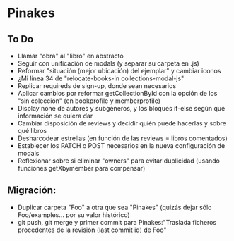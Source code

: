 # Pinakes

## To Do

+   Llamar "obra" al "libro" en abstracto
+   Seguir con unificación de modals (y separar su carpeta en .js)
+   Reformar "situación (mejor ubicación) del ejemplar" y cambiar iconos
+   ¿Mi línea 34 de "relocate-books-in collections-modal-js"
+   Replicar requireds de sign-up, donde sean necesarios
+   Aplicar cambios por reformar getCollectionById con la opción de los "sin colección" (en bookprofile y memberprofile)
+   Display none de autores y subgéneros, y los bloques if-else según qué información se quiera dar
+   Cambiar disposición de reviews y decidir quién puede hacerlas y sobre qué libros
+   Desharcodear estrellas (en función de las reviews = libros comentados)
+   Establecer los PATCH o POST necesarios en la nueva configuración de modals
+   Reflexionar sobre si eliminar "owners" para evitar duplicidad (usando funciones getXbymember para compensar)


## Migración:

+   Duplicar carpeta "Foo" a otra que sea "Pinakes" (quizás dejar sólo Foo/examples... por su valor histórico)
+   git push, git merge y primer commit para Pinakes:"Traslada ficheros procedentes de la revisión (last commit id) de Foo"
